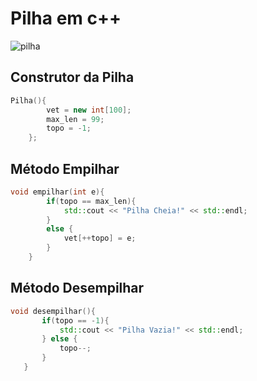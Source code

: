 # Pilha em c++
![pilha](https://i.imgur.com/0bpE3ck.png)
## Construtor da Pilha
```cpp
Pilha(){
        vet = new int[100];
        max_len = 99;
        topo = -1;
    };
```

## Método Empilhar 

```cpp
void empilhar(int e){
        if(topo == max_len){
            std::cout << "Pilha Cheia!" << std::endl;
        }
        else {
            vet[++topo] = e;
        }
    }
```
 ## Método Desempilhar
 ```cpp
 void desempilhar(){
        if(topo == -1){
            std::cout << "Pilha Vazia!" << std::endl;
        } else {
            topo--;
        }
    }
```
